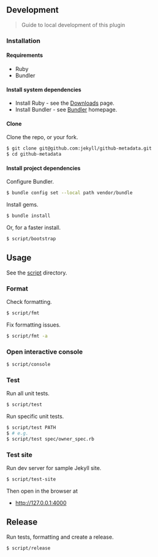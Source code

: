 ## Development
> Guide to local development of this plugin

### Installation

#### Requirements

- Ruby
- Bundler

#### Install system dependencies

- Install Ruby - see the [Downloads](https://www.ruby-lang.org/en/downloads/) page.
- Install Bundler - see [Bundler](https://bundler.io/) homepage.

#### Clone

Clone the repo, or your fork.

```bash
$ git clone git@github.com:jekyll/github-metadata.git
$ cd github-metadata
```

#### Install project dependencies

Configure Bundler.

```bash
$ bundle config set --local path vendor/bundle
```

Install gems.

```bash
$ bundle install
```

Or, for a faster install.

```bash
$ script/bootstrap
```

## Usage

See the [script](/script/) directory.

### Format

Check formatting.

```bash
$ script/fmt
```

Fix formatting issues.

```bash
$ script/fmt -a
```

### Open interactive console

```bash
$ script/console
```

### Test

Run all unit tests.

```bash
$ script/test
```

Run specific unit tests.

```bash
$ script/test PATH
$ # e.g.
$ script/test spec/owner_spec.rb
```

### Test site

Run dev server for sample Jekyll site.

```bash
$ script/test-site
```

Then open in the browser at

- http://127.0.0.1:4000

## Release

Run tests, formatting and create a release.

```bash
$ script/release
```
